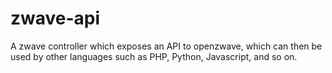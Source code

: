zwave-api
=========

A zwave controller which exposes an API to openzwave, which can then be used by other languages such as PHP, Python, Javascript, and so on.

